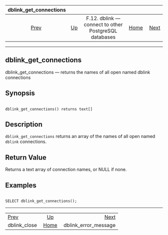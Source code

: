

|              dblink\_get\_connections             |                                                                          |                                                      |                                                       |                                                                   |
| :-----------------------------------------------: | :----------------------------------------------------------------------- | :--------------------------------------------------: | ----------------------------------------------------: | ----------------------------------------------------------------: |
| [Prev](contrib-dblink-close.html "dblink_close")  | [Up](dblink.html "F.12. dblink — connect to other PostgreSQL databases") | F.12. dblink — connect to other PostgreSQL databases | [Home](index.html "PostgreSQL 17devel Documentation") |  [Next](contrib-dblink-error-message.html "dblink_error_message") |

***

## dblink\_get\_connections

dblink\_get\_connections — returns the names of all open named dblink connections

## Synopsis

```

dblink_get_connections() returns text[]
```

## Description

`dblink_get_connections` returns an array of the names of all open named `dblink` connections.

## Return Value

Returns a text array of connection names, or NULL if none.

## Examples

```

SELECT dblink_get_connections();
```

***

|                                                   |                                                                          |                                                                   |
| :------------------------------------------------ | :----------------------------------------------------------------------: | ----------------------------------------------------------------: |
| [Prev](contrib-dblink-close.html "dblink_close")  | [Up](dblink.html "F.12. dblink — connect to other PostgreSQL databases") |  [Next](contrib-dblink-error-message.html "dblink_error_message") |
| dblink\_close                                     |           [Home](index.html "PostgreSQL 17devel Documentation")          |                                            dblink\_error\_message |
